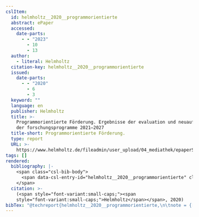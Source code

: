 ```yaml
---
cslItem:
  id: helmholtz__2020__programmorientierte
  abstract: ePaper
  accessed:
    date-parts:
      - - "2023"
        - 10
        - 13
  author:
    - literal: Helmholtz
  citation-key: helmholtz__2020__programmorientierte
  issued:
    date-parts:
      - - "2020"
        - 6
        - 3
  keyword: ""
  language: en
  publisher: Helmholtz
  title: >-
    Programmorientierte Förderung. Ergebnisse der evaluation und neuaufstellung
    der forschungsprogramme 2021–2027
  title-short: Programmorientierte Förderung.
  type: report
  URL: >-
    https://www.helmholtz.de/fileadmin/user_upload/04_mediathek/epaperStratBeg/epaper-Strategische_Begutachtung/epaper/ausgabe.pdf
tags: []
rendered:
  bibliography: |-
    <span class="csl-bib-body">
      <span data-csl-entry-id="helmholtz__2020__programmorientierte" class="csl-entry"><span class='author-bib'>Helmholtz</span>. <span class='date-bib'>(2020)</span>. <span class='title'><i><b><span style="font-style:normal;">Programmorientierte Förderung. Ergebnisse der evaluation und neuaufstellung der forschungsprogramme 2021–2027</span></b></i></span>. Helmholtz. <span class='URL'><a href='https://www.helmholtz.de/fileadmin/user_upload/04_mediathek/epaperStratBeg/epaper-Strategische_Begutachtung/epaper/ausgabe.pdf'>LINK</a></span></span>
    </span>
  citation: >-
    (<span style="font-variant:small-caps;"><span
    style="font-variant:small-caps;">Helmholtz</span></span>, 2020)
bibTex: "@techreport{helmholtz__2020__programmorientierte,\n\tnote = {[Online; accessed 2023-10-13]},\n\tauthor = {{Helmholtz}},\n\tyear = {2020},\n\tmonth = {jun 3},\n\tinstitution = {Helmholtz},\n\ttitle = {Programmorientierte {F}{\\\" o}rderung. {Ergebnisse} der evaluation und neuaufstellung der forschungsprogramme 2021--2027},\n\turl = {https://www.helmholtz.de/fileadmin/user_upload/04_mediathek/epaperStratBeg/epaper-Strategische_Begutachtung/epaper/ausgabe.pdf},\n}\n\n"
---
```

